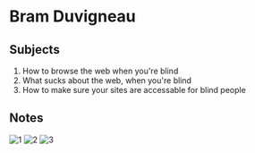 # Bram Duvigneau

## Subjects
1. How to browse the web when you're blind
2. What sucks about the web, when you're blind
3. How to make sure your sites are accessable for blind people

## Notes
![1](https://github.com/Frankwarnaar/minor-weekly-nerd/blob/master/notes/5_bram/20170603_102002.jpg?raw=true)
![2](https://github.com/Frankwarnaar/minor-weekly-nerd/blob/master/notes/5_bram/20170603_102020.jpg?raw=true)
![3](https://github.com/Frankwarnaar/minor-weekly-nerd/blob/master/notes/5_bram/20170603_102030.jpg?raw=true)

